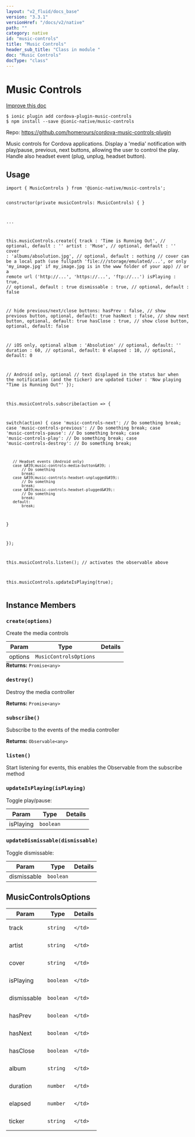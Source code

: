 ```yaml
---
layout: "v2_fluid/docs_base"
version: "3.3.1"
versionHref: "/docs/v2/native"
path: ""
category: native
id: "music-controls"
title: "Music Controls"
header_sub_title: "Class in module "
doc: "Music Controls"
docType: "class"
---
```


<h1 class="api-title">Music Controls</h1>

<a class="improve-v2-docs" href="http://github.com/driftyco/ionic-native/edit/master/src/@ionic-native/plugins/music-controls/index.ts#L17">
  Improve this doc
</a>






<pre><code class="nohighlight">$ ionic plugin add cordova-plugin-music-controls
$ npm install --save @ionic-native/music-controls
</code></pre>
<p>Repo:
  <a href="https://github.com/homerours/cordova-music-controls-plugin">
    https://github.com/homerours/cordova-music-controls-plugin
  </a>
</p>


<p>Music controls for Cordova applications.
Display a &#39;media&#39; notification with play/pause, previous, next buttons, allowing the user to control the play.
Handle also headset event (plug, unplug, headset button).</p>









<h2>Usage</h2>
<pre><code>import { MusicControls } from &#39;@ionic-native/music-controls&#39;;

constructor(private musicControls: MusicControls) { }

...

this.musicControls.create({
  track       : &#39;Time is Running Out&#39;,        // optional, default : &#39;&#39;
  artist      : &#39;Muse&#39;,                       // optional, default : &#39;&#39;
  cover       : &#39;albums/absolution.jpg&#39;,      // optional, default : nothing
  // cover can be a local path (use fullpath &#39;file:///storage/emulated/...&#39;, or only &#39;my_image.jpg&#39; if my_image.jpg is in the www folder of your app)
  //           or a remote url (&#39;http://...&#39;, &#39;https://...&#39;, &#39;ftp://...&#39;)
  isPlaying   : true,                         // optional, default : true
  dismissable : true,                         // optional, default : false

  // hide previous/next/close buttons:
  hasPrev   : false,      // show previous button, optional, default: true
  hasNext   : false,      // show next button, optional, default: true
  hasClose  : true,       // show close button, optional, default: false

// iOS only, optional
  album       : &#39;Absolution&#39;     // optional, default: &#39;&#39;
  duration : 60, // optional, default: 0
  elapsed : 10, // optional, default: 0

  // Android only, optional
  // text displayed in the status bar when the notification (and the ticker) are updated
  ticker    : &#39;Now playing &quot;Time is Running Out&quot;&#39;
 });

 this.musicControls.subscribe(action =&gt; {

   switch(action) {
       case &#39;music-controls-next&#39;:
           // Do something
           break;
       case &#39;music-controls-previous&#39;:
           // Do something
           break;
       case &#39;music-controls-pause&#39;:
           // Do something
           break;
       case &#39;music-controls-play&#39;:
           // Do something
           break;
       case &#39;music-controls-destroy&#39;:
           // Do something
           break;

       // Headset events (Android only)
       case &#39;music-controls-media-button&#39; :
           // Do something
           break;
       case &#39;music-controls-headset-unplugged&#39;:
           // Do something
           break;
       case &#39;music-controls-headset-plugged&#39;:
           // Do something
           break;
       default:
           break;
   }

 });

 this.musicControls.listen(); // activates the observable above

 this.musicControls.updateIsPlaying(true);
</code></pre>








<h2>Instance Members</h2>
<h3><a class="anchor" name="create" href="#create"></a><code>create(options)</code></h3>


Create the media controls
<table class="table param-table" style="margin:0;">
  <thead>
  <tr>
    <th>Param</th>
    <th>Type</th>
    <th>Details</th>
  </tr>
  </thead>
  <tbody>
  <tr>
    <td>
      options</td>
    <td>
      <code>MusicControlsOptions</code>
    </td>
    <td>
      </td>
  </tr>
  </tbody>
</table>

<div class="return-value" markdown="1">
  <i class="icon ion-arrow-return-left"></i>
  <b>Returns:</b> <code>Promise&lt;any&gt;</code> 
</div><h3><a class="anchor" name="destroy" href="#destroy"></a><code>destroy()</code></h3>


Destroy the media controller


<div class="return-value" markdown="1">
  <i class="icon ion-arrow-return-left"></i>
  <b>Returns:</b> <code>Promise&lt;any&gt;</code> 
</div><h3><a class="anchor" name="subscribe" href="#subscribe"></a><code>subscribe()</code></h3>




Subscribe to the events of the media controller


<div class="return-value" markdown="1">
  <i class="icon ion-arrow-return-left"></i>
  <b>Returns:</b> <code>Observable&lt;any&gt;</code> 
</div><h3><a class="anchor" name="listen" href="#listen"></a><code>listen()</code></h3>




Start listening for events, this enables the Observable from the subscribe method



<h3><a class="anchor" name="updateIsPlaying" href="#updateIsPlaying"></a><code>updateIsPlaying(isPlaying)</code></h3>


Toggle play/pause:
<table class="table param-table" style="margin:0;">
  <thead>
  <tr>
    <th>Param</th>
    <th>Type</th>
    <th>Details</th>
  </tr>
  </thead>
  <tbody>
  <tr>
    <td>
      isPlaying</td>
    <td>
      <code>boolean</code>
    </td>
    <td>
      </td>
  </tr>
  </tbody>
</table>

<h3><a class="anchor" name="updateDismissable" href="#updateDismissable"></a><code>updateDismissable(dismissable)</code></h3>


Toggle dismissable:
<table class="table param-table" style="margin:0;">
  <thead>
  <tr>
    <th>Param</th>
    <th>Type</th>
    <th>Details</th>
  </tr>
  </thead>
  <tbody>
  <tr>
    <td>
      dismissable</td>
    <td>
      <code>boolean</code>
    </td>
    <td>
      </td>
  </tr>
  </tbody>
</table>







<h2><a class="anchor" name="MusicControlsOptions" href="#MusicControlsOptions"></a>MusicControlsOptions</h2>

<table class="table param-table" style="margin:0;">
  <thead>
  <tr>
    <th>Param</th>
    <th>Type</th>
    <th>Details</th>
  </tr>
  </thead>
  <tbody>
  
  <tr>
    <td>
      track
    </td>
    <td>
      <code>string</code>
    </td>
    <td>
      
      
    </td>
  </tr>
  
  <tr>
    <td>
      artist
    </td>
    <td>
      <code>string</code>
    </td>
    <td>
      
      
    </td>
  </tr>
  
  <tr>
    <td>
      cover
    </td>
    <td>
      <code>string</code>
    </td>
    <td>
      
      
    </td>
  </tr>
  
  <tr>
    <td>
      isPlaying
    </td>
    <td>
      <code>boolean</code>
    </td>
    <td>
      
      
    </td>
  </tr>
  
  <tr>
    <td>
      dismissable
    </td>
    <td>
      <code>boolean</code>
    </td>
    <td>
      
      
    </td>
  </tr>
  
  <tr>
    <td>
      hasPrev
    </td>
    <td>
      <code>boolean</code>
    </td>
    <td>
      
      
    </td>
  </tr>
  
  <tr>
    <td>
      hasNext
    </td>
    <td>
      <code>boolean</code>
    </td>
    <td>
      
      
    </td>
  </tr>
  
  <tr>
    <td>
      hasClose
    </td>
    <td>
      <code>boolean</code>
    </td>
    <td>
      
      
    </td>
  </tr>
  
  <tr>
    <td>
      album
    </td>
    <td>
      <code>string</code>
    </td>
    <td>
      
      
    </td>
  </tr>
  
  <tr>
    <td>
      duration
    </td>
    <td>
      <code>number</code>
    </td>
    <td>
      
      
    </td>
  </tr>
  
  <tr>
    <td>
      elapsed
    </td>
    <td>
      <code>number</code>
    </td>
    <td>
      
      
    </td>
  </tr>
  
  <tr>
    <td>
      ticker
    </td>
    <td>
      <code>string</code>
    </td>
    <td>
      
      
    </td>
  </tr>
  
  </tbody>
</table>





